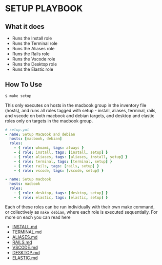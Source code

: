 # SETUP PLAYBOOK

## What it does

* Runs the Install role
* Runs the Terminal role
* Runs the Aliases role
* Runs the Rails role
* Runs the Vscode role
* Runs the Desktop role
* Runs the Elastic role



## How To Use

```bash
$ make setup
```

This only executes on hosts in the macbook group in the inventory file (hosts), and runs all roles tagged with setup - install, aliases, terminal, rails, and vscode on both macbook and debian targets, and desktop and elastic roles only on targets in the macbook group.

```yml
# setup.yml
- name: Setup MacBook and debian
  hosts: [macbook, debian]
  roles:
    - { role: whoami, tags: always }
    - { role: install, tags: [install, setup] }
    - { role: aliases, tags: [aliases, install, setup] }
    - { role: terminal, tags: [terminal, setup] }
    - { role: rails, tags: [rails, setup] }
    - { role: vscode, tags: [vscode, setup] }

- name: Setup macbook
  hosts: macbook
  roles:
    - { role: desktop, tags: [desktop, setup] }
    - { role: elastic, tags: [elastic, setup] }
```

Each of these roles can be run individually with their own make command, or collectively as `make debian`, where each role is executed sequentially. For more on each you can read here

* [INSTALL.md](INSTALL.md)
* [TERMINAL.md](TERMINAL.md)
* [ALIASES.md](ALIASES.md)
* [RAILS.md](RAILS.md)
* [VSCODE.md](VSCODE.md)
* [DESKTOP.md](DESKTOP.md)
* [ELASTIC.md](ELASTIC.md)
